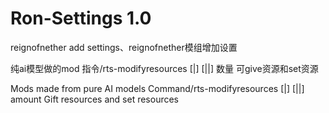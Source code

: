 # Ron-Settings 1.0
reignofnether add settings、reignofnether模组增加设置

纯ai模型做的mod
指令/rts-modifyresources <player> [<give>|<set>] [<food>|<ore>|<wood>] 数量
可give资源和set资源

Mods made from pure AI models
Command/rts-modifyresources <player> [<give>|<set>] [<food>|<ore>|<wood>] amount
Gift resources and set resources
